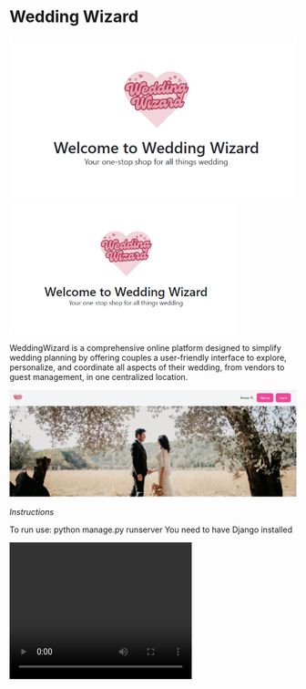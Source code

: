 # Wedding Wizard

![WeddingWizard](readme\ww.png)
<img align="center" alt="WeddingWizard" width="400" src="readme\ww.png">

WeddingWizard is a comprehensive online platform designed to simplify wedding planning by offering couples a user-friendly interface to explore, personalize, and coordinate all aspects of their wedding, from vendors to guest management, in one centralized location.

![WeddingWizard](readme\WWstart.png)

_Instructions_

To run use: python manage.py runserver
You need to have Django installed

<video width="320" height="240" controls>
  <source src="readme\WeddingWizard.mp4" type="video/mp4">
</video>